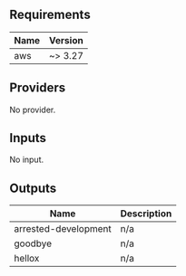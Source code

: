 ## Requirements

| Name | Version |
|------|---------|
| aws | ~> 3.27 |

## Providers

No provider.

## Inputs

No input.

## Outputs

| Name | Description |
|------|-------------|
| arrested-development | n/a |
| goodbye | n/a |
| hellox | n/a |
